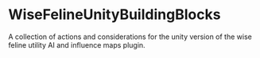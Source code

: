 # WiseFelineUnityBuildingBlocks
A collection of actions and considerations for the unity version of the wise feline utility AI and influence maps plugin.
